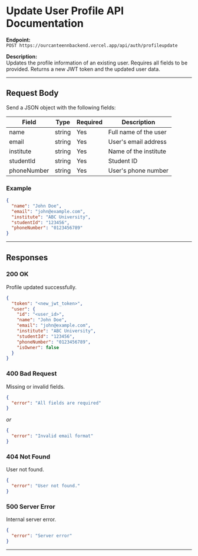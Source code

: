 # Update User Profile API Documentation

**Endpoint:**  
`POST https://ourcanteennbackend.vercel.app/api/auth/profileupdate`

**Description:**  
Updates the profile information of an existing user. Requires all fields to be provided. Returns a new JWT token and the updated user data.

---

## Request Body

Send a JSON object with the following fields:

| Field        | Type   | Required | Description                |
|--------------|--------|----------|----------------------------|
| name         | string | Yes      | Full name of the user      |
| email        | string | Yes      | User's email address       |
| institute    | string | Yes      | Name of the institute      |
| studentId    | string | Yes      | Student ID                 |
| phoneNumber  | string | Yes      | User's phone number        |

### Example

```json
{
  "name": "John Doe",
  "email": "john@example.com",
  "institute": "ABC University",
  "studentId": "123456",
  "phoneNumber": "0123456789"
}
```

---

## Responses

### 200 OK

Profile updated successfully.

```json
{
  "token": "<new_jwt_token>",
  "user": {
    "id": "<user_id>",
    "name": "John Doe",
    "email": "john@example.com",
    "institute": "ABC University",
    "studentId": "123456",
    "phoneNumber": "0123456789",
    "isOwner": false
  }
}
```

### 400 Bad Request

Missing or invalid fields.

```json
{
  "error": "All fields are required"
}
```
_or_
```json
{
  "error": "Invalid email format"
}
```

### 404 Not Found

User not found.

```json
{
  "error": "User not found."
}
```

### 500 Server Error

Internal server error.

```json
{
  "error": "Server error"
}
```

---
